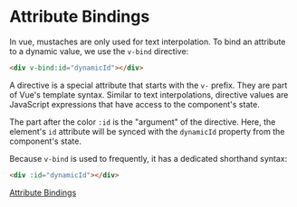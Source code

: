 # Attribute Bindings

In vue, mustaches are only used for text interpolation. To bind an attribute to
a dynamic value, we use the `v-bind` directive:

```html
<div v-bind:id="dynamicId"></div>
```

A directive is a special attribute that starts with the `v-` prefix. They are part of Vue's template syntax. Similar to text interpolations, directive values are JavaScript
expressions that have access to the component's state. 

The part after the color `:id` is the "argument" of the directive. Here, the element's
`id` attribute will be synced with the `dynamicId` property from the component's state.

Because `v-bind` is used to frequently, it has a dedicated shorthand syntax:

```html
<div :id="dynamicId"></div>
```

<a href="https://github.com/p0chitaa/vue-training/blob/main/vue-tutorial/src/DeclarativeRendering.vue">Attribute Bindings</a>